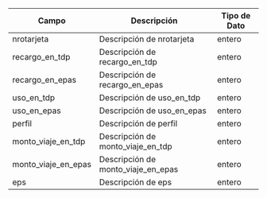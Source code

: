 | Campo               | Descripción                        | Tipo de Dato |
| ------------------- | ---------------------------------- | ------------ |
| nrotarjeta          | Descripción de nrotarjeta          | entero       |
| recargo_en_tdp      | Descripción de recargo_en_tdp      | entero       |
| recargo_en_epas     | Descripción de recargo_en_epas     | entero       |
| uso_en_tdp          | Descripción de uso_en_tdp          | entero       |
| uso_en_epas         | Descripción de uso_en_epas         | entero       |
| perfil              | Descripción de perfil              | entero       |
| monto_viaje_en_tdp  | Descripción de monto_viaje_en_tdp  | entero       |
| monto_viaje_en_epas | Descripción de monto_viaje_en_epas | entero       |
| eps                 | Descripción de eps                 | entero       |